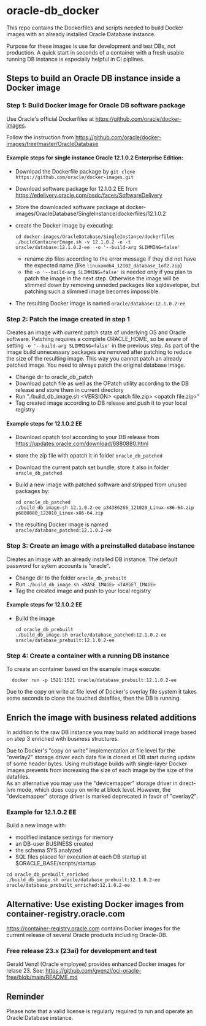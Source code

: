 # oracle-db_docker
This repo contains the Dockerfiles and scripts needed to build Docker images with an already installed Oracle Database instance.

Purpose for these images is use for development and test DBs, not production.
A quick start in seconds of a container with a fresh usable running DB instance is especially helpful in CI piplines.

## Steps to build an Oracle DB instance inside a Docker image
### Step 1: Build Docker image for Oracle DB software package

Use Oracle's official Dockerfiles at https://github.com/oracle/docker-images.

Follow the instruction from https://github.com/oracle/docker-images/tree/master/OracleDatabase

#### Example steps for single instance Oracle 12.1.0.2 Enterprise Edition:
* Download the Dockerfile package by `git clone https://github.com/oracle/docker-images.git`
* Download software package for 12.1.0.2 EE from https://edelivery.oracle.com/osdc/faces/SoftwareDelivery
* Store the downloaded software package at docker-images/OracleDatabase/SingleInstance/dockerfiles/12.1.0.2 
* create the Docker image by executing:

      cd docker-images/OracleDatabase/SingleInstance/dockerfiles
      ./buildContainerImage.sh -v 12.1.0.2 -e -t oracle/database:12.1.0.2-ee  -o '--build-arg SLIMMING=false'

  * rename zip files according to the error message if they did not have the expected name (like `linuxamd64_12102_database_1of2.zip`) 
  * the `-o '--build-arg SLIMMING=false'` is needed only if you plan to patch the image in the next step. 
Otherwise the image will be slimmed down by removing unneded packages like sqldeveloper, but patching such a slimmed image becomes impossible.
* The resulting Docker image is named `oracle/database:12.1.0.2-ee`

### Step 2: Patch the image created in step 1
Creates an image with current patch state of underlying OS and Oracle software.
Patching requires a complete ORACLE_HOME, so be aware of setting `-o '--build-arg SLIMMING=false'` in the previous step.
As part of the image build unnecessary packages are removed after patching to reduce the size of the resulting image.
This way you cannot patch an already patched image. You need to always patch the original database image.
- Change dir to oracle_db_patch
- Download patch file as well as the OPatch utility according to the DB release and store them in current directory
- Run "./build_db_image.sh \<VERSION\> \<patch file.zip\> \<opatch file.zip\>"
- Tag created image according to DB release and push it to your local registry

#### Example steps for 12.1.0.2 EE
- Download opatch tool according to your DB release from https://updates.oracle.com/download/6880880.html
- store the zip file with opatch it in folder `oracle_db_patched`
- Download the current patch set bundle, store it also in  folder `oracle_db_patched`
- Build a new image with patched software and stripped from unused packages by:

      cd oracle_db_patched
      ./build_db_image.sh 12.1.0.2-ee p34386266_121020_Linux-x86-64.zip p6880880_122010_Linux-x86-64.zip

- the resulting Docker image is named `oracle/database_patched:12.1.0.2-ee`

### Step 3: Create an image with a preinstalled database instance
Creates an image with an already installed DB instance.
The default password for sytem accounts is "oracle".
- Change dir to the folder `oracle_db_prebuilt`
- Run `./build_db_image.sh <BASE_IMAGE> <TARGET_IMAGE>` 
- Tag the created image and push to your local registry

#### Example steps for 12.1.0.2 EE
- Build the image 

      cd oracle_db_prebuilt
      ./build_db_image.sh oracle/database_patched:12.1.0.2-ee oracle/database_prebuilt:12.1.0.2-ee

### Step 4: Create a container with a running DB instance

To create an container based on the example image execute:

      docker run -p 1521:1521 oracle/database_prebuilt:12.1.0.2-ee 

Due to the copy on write at file level of Docker's overlay file system it takes some seconds to clone the touched datafiles, then the DB is running.

## Enrich the image with business related additions

In addition to the raw DB instance you may build an additional image based on step 3 enriched with business structures.

Due to Docker's "copy on write" implementation at file level for the "overlay2" storage driver each data file is cloned at DB start during update of some header bytes.
Using multistage builds with single-layer Docker images prevents from increasing the size of each image by the size of the datafiles.<br/>
As an alternative you may use the "devicemapper" storage driver in direct-lvm mode, which does copy on write at block level.
However,  the "devicemapper" storage driver is marked deprecated in favor of "overlay2".

### Example for 12.1.0.2 EE
Build a new image with:
* modified instance settings for memory
* an DB-user BUSINESS created
* the schema SYS analyzed
* SQL files placed for execution at each DB startup at $ORACLE_BASE/scripts/startup

```
cd oracle_db_prebuilt_enriched
./build_db_image.sh oracle/database_prebuilt:12.1.0.2-ee oracle/database_prebuilt_enriched:12.1.0.2-ee
```

## Alternative: Use existing Docker images from container-registry.oracle.com
https://container-registry.oracle.com contains Docker images for the current release of several Oracle products including Oracle-DB. 

### Free release 23.x (23ai) for development and test
Gerald Venzl (Oracle employee) provides enhanced Docker images for relase 23.
See: https://github.com/gvenzl/oci-oracle-free/blob/main/README.md

## Reminder
Please note that a valid license is regularly required to run and operate an Oracle Database instance.
